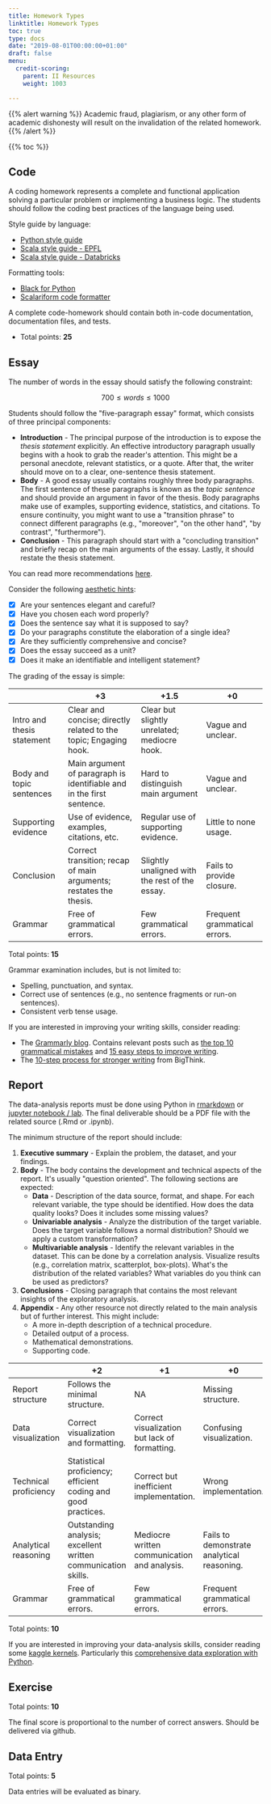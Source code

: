 ```yaml
---
title: Homework Types
linktitle: Homework Types
toc: true
type: docs
date: "2019-08-01T00:00:00+01:00"
draft: false
menu:
  credit-scoring:
    parent: II Resources
    weight: 1003

---
```


{{% alert warning %}}
Academic fraud, plagiarism, or any other form of academic dishonesty will result on the invalidation of the related homework. 
{{% /alert %}}

{{% toc %}}

## Code 

A coding homework represents a complete and functional application solving a particular problem or implementing a business logic. The students should follow the coding best practices of the language being used.

Style guide by language: 

* [Python style guide](https://www.python.org/dev/peps/pep-0008/)
* [Scala style guide - EPFL](https://docs.scala-lang.org/style/)
* [Scala style guide - Databricks](https://github.com/databricks/scala-style-guide)

Formatting tools:

* [Black for Python](https://github.com/psf/black)
* [Scalariform code formatter](https://github.com/scala-ide/scalariform)

A complete code-homework should contain both in-code documentation, documentation files, and tests. 

* Total points: **25**

## Essay

The number of words in the essay should satisfy the following constraint:

$$700 \leq words \leq 1000$$

Students should follow the "five-paragraph essay" format, which consists of three principal components: 

* **Introduction** - The principal purpose of the introduction is to expose the *thesis statement* explicitly. An effective introductory paragraph usually begins with a hook to grab the reader's attention. This might be a personal anecdote, relevant statistics, or a quote. After that, the writer should move on to a clear, one-sentence thesis statement.
* **Body** - A good essay usually contains roughly three body paragraphs. The first sentence of these paragraphs is known as the *topic sentence* and should provide an argument in favor of the thesis. Body paragraphs make use of examples, supporting evidence, statistics, and citations. To ensure continuity, you might want to use a "transition phrase" to connect different paragraphs (e.g., "moreover", "on the other hand", "by contrast", "furthermore").
* **Conclusion** - This paragraph should start with a "concluding transition" and briefly recap on the main arguments of the essay. Lastly, it should restate the thesis statement. 

You can read more recommendations [here](https://www.internationalstudent.com/essay_writing/essay_tips/).

Consider the following [aesthetic hints](https://jordanbpeterson.com/docs/230/Hints%20on%20writing.pdf):

- [x] Are your sentences elegant and careful? 
- [x] Have you chosen each word properly? 
- [x] Does the sentence say what it is supposed to say? 
- [x] Do your paragraphs constitute the elaboration of a single idea? 
- [x] Are they sufficiently comprehensive and concise?
- [x] Does the essay succeed as a unit? 
- [x] Does it make an identifiable and intelligent statement? 

The grading of the essay is simple: 

|                            | +3                                                                    | +1.5                                            | +0                           |
|----------------------------|-----------------------------------------------------------------------|-------------------------------------------------|------------------------------|
| Intro and thesis statement | Clear and concise; directly related to the topic; Engaging hook.      | Clear but slightly unrelated; mediocre hook.    | Vague and unclear.           |
| Body and topic sentences   | Main argument of paragraph is identifiable and in the first sentence. | Hard to distinguish main argument               | Vague and unclear.           |
| Supporting evidence        | Use of evidence, examples, citations, etc.                            | Regular use of supporting evidence.             | Little to none usage.        |
| Conclusion                 | Correct transition; recap of main arguments; restates the thesis.     | Slightly unaligned with the rest of the essay.  | Fails to provide closure.    |
| Grammar                    | Free of grammatical errors.                                           | Few grammatical errors.                         | Frequent grammatical errors. |

Total points: **15**

Grammar examination includes, but is not limited to: 

* Spelling, punctuation, and syntax. 
* Correct use of sentences (e.g., no sentence fragments or run-on sentences). 
* Consistent verb tense usage. 

If you are interested in improving your writing skills, consider reading: 

* The [Grammarly blog](https://www.grammarly.com/blog/). Contains relevant posts such as [the top 10 grammatical mistakes] and [15 easy steps to improve writing]. 
*  The [10-step process for stronger writing] from BigThink.  

[Grammarly blog]: https://www.grammarly.com/blog/
[the top 10 grammatical mistakes]: https://www.grammarly.com/blog/grammatical-errors/
[15 easy steps to improve writing]: https://www.grammarly.com/blog/how-to-improve-writing-skills/
[10-step process for stronger writing]: https://bigthink.com/personal-growth/jordan-petersons-ten-step-process-for-stronger-writing


## Report

The data-analysis reports must be done using Python in [rmarkdown](https://bookdown.org/yihui/rmarkdown/) or [jupyter notebook / lab](https://jupyter.org/). The final deliverable should be a PDF file with the related source (.Rmd or .ipynb). 

The minimum structure of the report should include: 

1. **Executive summary** - Explain the problem, the dataset, and your findings. 
2. **Body** - The body contains the development and technical aspects of the report. It's usually "question oriented". The following sections are expected:
    * **Data** - Description of the data source, format, and shape. For each relevant variable, the type should be identified. How does the data quality looks? Does it includes some missing values?
    * **Univariable analysis** - Analyze the distribution of the target variable. Does the target variable follows a normal distribution? Should we apply a custom transformation? 
    * **Multivariable analysis** - Identify the relevant variables in the dataset. This can be done by a correlation analysis. Visualize results (e.g., correlation matrix, scatterplot, box-plots). What's the distribution of the related variables? What variables do you think can be used as predictors? 
3. **Conclusions** - Closing paragraph that contains the most relevant insights of the exploratory analysis.
4. **Appendix** - Any other resource not directly related to the main analysis but of further interest. This might include: 
    * A more in-depth description of a technical procedure. 
    * Detailed output of a process. 
    * Mathematical demonstrations. 
    * Supporting code. 

|                       | +2                                                            | +1                                            | +0                                         |
|-----------------------|---------------------------------------------------------------|-----------------------------------------------|--------------------------------------------|
| Report structure      | Follows the minimal structure.                                | NA                                            | Missing structure.                         |
| Data visualization    | Correct visualization and formatting.                         | Correct visualization but lack of formatting. | Confusing visualization.                   |
| Technical proficiency | Statistical proficiency; efficient coding and good practices. | Correct but inefficient implementation.       | Wrong implementation.                      |
| Analytical reasoning  | Outstanding analysis; excellent written communication skills. | Mediocre written communication and analysis.  | Fails to demonstrate analytical reasoning. |
| Grammar               | Free of grammatical errors.                                   | Few grammatical errors.                       | Frequent grammatical errors.               |

Total points: **10**

If you are interested in improving your data-analysis skills, consider reading some [kaggle kernels]. Particularly this [comprehensive data exploration with Python].

[kaggle kernels]: https://www.kaggle.com/kernels?sortBy=voteCount&group=everyone&pageSize=20
[comprehensive data exploration with Python]: https://www.kaggle.com/pmarcelino/comprehensive-data-exploration-with-python

## Exercise

Total points: **10**

The final score is proportional to the number of correct answers. Should be delivered via github. 

## Data Entry

Total points: **5** 

Data entries will be evaluated as binary.
